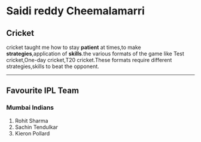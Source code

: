 # Saidi reddy Cheemalamarri
## Cricket
cricket taught me how to stay **patient** at times,to make **strategies**,application of **skills**.the various formats of the game like Test cricket,One-day cricket,T20 cricket.These formats require different strategies,skills to beat the opponent.

----

## Favourite IPL Team
### Mumbai Indians

1. Rohit Sharma
2. Sachin Tendulkar
3. Kieron Pollard

